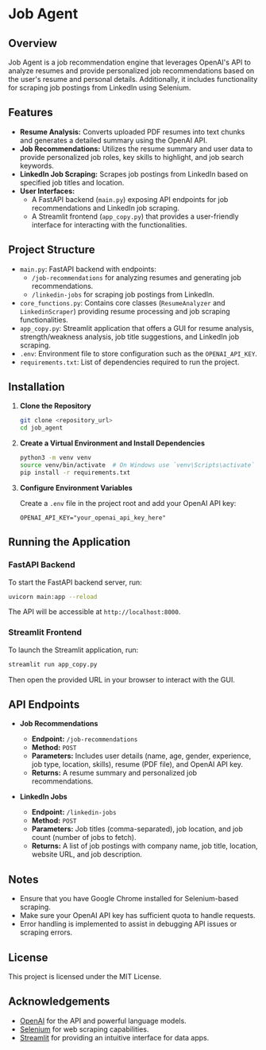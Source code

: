 # Job Agent

## Overview

Job Agent is a job recommendation engine that leverages OpenAI's API to analyze resumes and provide personalized job recommendations based on the user's resume and personal details. Additionally, it includes functionality for scraping job postings from LinkedIn using Selenium.

## Features

- **Resume Analysis:** Converts uploaded PDF resumes into text chunks and generates a detailed summary using the OpenAI API.
- **Job Recommendations:** Utilizes the resume summary and user data to provide personalized job roles, key skills to highlight, and job search keywords.
- **LinkedIn Job Scraping:** Scrapes job postings from LinkedIn based on specified job titles and location.
- **User Interfaces:** 
  - A FastAPI backend (`main.py`) exposing API endpoints for job recommendations and LinkedIn job scraping.
  - A Streamlit frontend (`app_copy.py`) that provides a user-friendly interface for interacting with the functionalities.

## Project Structure

- `main.py`: FastAPI backend with endpoints:
  - `/job-recommendations` for analyzing resumes and generating job recommendations.
  - `/linkedin-jobs` for scraping job postings from LinkedIn.
- `core_functions.py`: Contains core classes (`ResumeAnalyzer` and `LinkedinScraper`) providing resume processing and job scraping functionalities.
- `app_copy.py`: Streamlit application that offers a GUI for resume analysis, strength/weakness analysis, job title suggestions, and LinkedIn job scraping.
- `.env`: Environment file to store configuration such as the `OPENAI_API_KEY`.
- `requirements.txt`: List of dependencies required to run the project.

## Installation

1. **Clone the Repository**

   ```bash
   git clone <repository_url>
   cd job_agent
   ```

2. **Create a Virtual Environment and Install Dependencies**

   ```bash
   python3 -m venv venv
   source venv/bin/activate  # On Windows use `venv\Scripts\activate`
   pip install -r requirements.txt
   ```

3. **Configure Environment Variables**

   Create a `.env` file in the project root and add your OpenAI API key:

   ```env
   OPENAI_API_KEY="your_openai_api_key_here"
   ```

## Running the Application

### FastAPI Backend

To start the FastAPI backend server, run:

```bash
uvicorn main:app --reload
```

The API will be accessible at `http://localhost:8000`.

### Streamlit Frontend

To launch the Streamlit application, run:

```bash
streamlit run app_copy.py
```

Then open the provided URL in your browser to interact with the GUI.

## API Endpoints

- **Job Recommendations**
  - **Endpoint:** `/job-recommendations`
  - **Method:** `POST`
  - **Parameters:** Includes user details (name, age, gender, experience, job type, location, skills), resume (PDF file), and OpenAI API key.
  - **Returns:** A resume summary and personalized job recommendations.

- **LinkedIn Jobs**
  - **Endpoint:** `/linkedin-jobs`
  - **Method:** `POST`
  - **Parameters:** Job titles (comma-separated), job location, and job count (number of jobs to fetch).
  - **Returns:** A list of job postings with company name, job title, location, website URL, and job description.

## Notes

- Ensure that you have Google Chrome installed for Selenium-based scraping.
- Make sure your OpenAI API key has sufficient quota to handle requests.
- Error handling is implemented to assist in debugging API issues or scraping errors.

## License

This project is licensed under the MIT License.

## Acknowledgements

- [OpenAI](https://openai.com/) for the API and powerful language models.
- [Selenium](https://www.selenium.dev/) for web scraping capabilities.
- [Streamlit](https://streamlit.io/) for providing an intuitive interface for data apps. 
